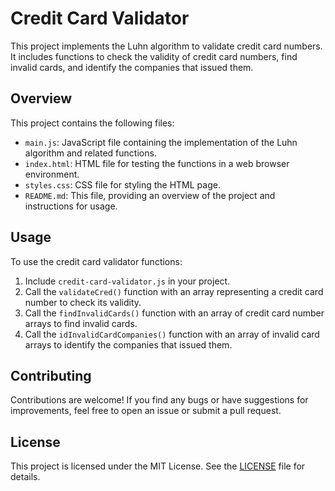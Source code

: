 # Credit Card Validator

This project implements the Luhn algorithm to validate credit card numbers. It includes functions to check the validity of credit card numbers, find invalid cards, and identify the companies that issued them.

## Overview

This project contains the following files:

- `main.js`: JavaScript file containing the implementation of the Luhn algorithm and related functions.
- `index.html`: HTML file for testing the functions in a web browser environment.
- `styles.css`: CSS file for styling the HTML page.
- `README.md`: This file, providing an overview of the project and instructions for usage.

## Usage

To use the credit card validator functions:

1. Include `credit-card-validator.js` in your project.
2. Call the `validateCred()` function with an array representing a credit card number to check its validity.
3. Call the `findInvalidCards()` function with an array of credit card number arrays to find invalid cards.
4. Call the `idInvalidCardCompanies()` function with an array of invalid card arrays to identify the companies that issued them.

## Contributing

Contributions are welcome! If you find any bugs or have suggestions for improvements, feel free to open an issue or submit a pull request.

## License

This project is licensed under the MIT License. See the [LICENSE](LICENSE) file for details.
